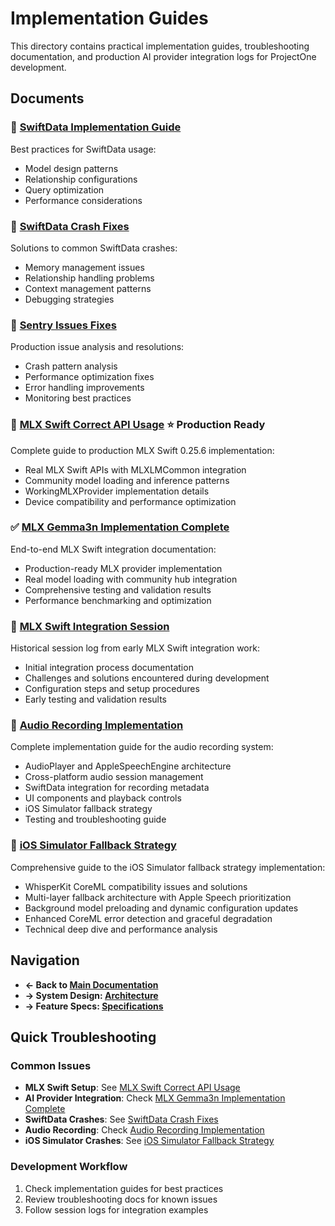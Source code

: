 # Implementation Guides

This directory contains practical implementation guides, troubleshooting documentation, and production AI provider integration logs for ProjectOne development.

## Documents

### 💾 [SwiftData Implementation Guide](SWIFTDATA_IMPLEMENTATION_GUIDE.md)
Best practices for SwiftData usage:
- Model design patterns
- Relationship configurations
- Query optimization
- Performance considerations

### 🔧 [SwiftData Crash Fixes](SWIFTDATA_CRASH_FIXES.md)
Solutions to common SwiftData crashes:
- Memory management issues
- Relationship handling problems
- Context management patterns
- Debugging strategies

### 🐛 [Sentry Issues Fixes](SENTRY_ISSUES_FIXES.md)
Production issue analysis and resolutions:
- Crash pattern analysis
- Performance optimization fixes
- Error handling improvements
- Monitoring best practices

### 🎯 [MLX Swift Correct API Usage](MLX_SWIFT_CORRECT_API_USAGE.md) ⭐ **Production Ready**
Complete guide to production MLX Swift 0.25.6 implementation:
- Real MLX Swift APIs with MLXLMCommon integration
- Community model loading and inference patterns
- WorkingMLXProvider implementation details
- Device compatibility and performance optimization

### ✅ [MLX Gemma3n Implementation Complete](MLX_GEMMA3N_IMPLEMENTATION_COMPLETE.md)
End-to-end MLX Swift integration documentation:
- Production-ready MLX provider implementation
- Real model loading with community hub integration
- Comprehensive testing and validation results
- Performance benchmarking and optimization

### 🤖 [MLX Swift Integration Session](MLX_SWIFT_INTEGRATION_SESSION.md)
Historical session log from early MLX Swift integration work:
- Initial integration process documentation
- Challenges and solutions encountered during development
- Configuration steps and setup procedures
- Early testing and validation results

### 🎵 [Audio Recording Implementation](AUDIO_RECORDING_IMPLEMENTATION.md)
Complete implementation guide for the audio recording system:
- AudioPlayer and AppleSpeechEngine architecture
- Cross-platform audio session management
- SwiftData integration for recording metadata
- UI components and playback controls
- iOS Simulator fallback strategy
- Testing and troubleshooting guide

### 📱 [iOS Simulator Fallback Strategy](IOS_SIMULATOR_FALLBACK_STRATEGY.md)
Comprehensive guide to the iOS Simulator fallback strategy implementation:
- WhisperKit CoreML compatibility issues and solutions
- Multi-layer fallback architecture with Apple Speech prioritization
- Background model preloading and dynamic configuration updates
- Enhanced CoreML error detection and graceful degradation
- Technical deep dive and performance analysis

## Navigation

- **← Back to [Main Documentation](../README.md)**
- **→ System Design: [Architecture](../architecture/README.md)**
- **→ Feature Specs: [Specifications](../specifications/README.md)**

## Quick Troubleshooting

### Common Issues
- **MLX Swift Setup**: See [MLX Swift Correct API Usage](MLX_SWIFT_CORRECT_API_USAGE.md)
- **AI Provider Integration**: Check [MLX Gemma3n Implementation Complete](MLX_GEMMA3N_IMPLEMENTATION_COMPLETE.md)
- **SwiftData Crashes**: See [SwiftData Crash Fixes](SWIFTDATA_CRASH_FIXES.md)
- **Audio Recording**: Check [Audio Recording Implementation](AUDIO_RECORDING_IMPLEMENTATION.md)
- **iOS Simulator Crashes**: See [iOS Simulator Fallback Strategy](IOS_SIMULATOR_FALLBACK_STRATEGY.md)

### Development Workflow
1. Check implementation guides for best practices
2. Review troubleshooting docs for known issues
3. Follow session logs for integration examples